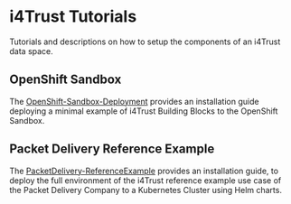 # i4Trust Tutorials

Tutorials and descriptions on how to setup the components of an i4Trust data space.



## OpenShift Sandbox

The [OpenShift-Sandbox-Deployment](./OpenShift-Sandbox-Deployment) provides an installation guide 
deploying a minimal example of i4Trust Building Blocks to the OpenShift Sandbox.



## Packet Delivery Reference Example

The [PacketDelivery-ReferenceExample](./PacketDelivery-ReferenceExample) provides an installation guide, 
to deploy the full environment of the i4Trust reference example use case of the Packet Delivery 
Company to a Kubernetes Cluster using Helm charts.

